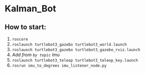 # Kalman_Bot
## How to start:
1. ```roscore```
2. ```roslaunch turtlebot3_gazebo turtlebot3_world.launch```
3. ```roslaunch turtlebot3_gazebo turtlebot3_gazebo_rviz.launch```
4. *Add from `by topic` Imu*
5. ```roslaunch turtlebot3_teleop turtlebot3_teleop_key.launch```
6. ```rosrun imu_to_degrees imu_listener_node.py``` 
